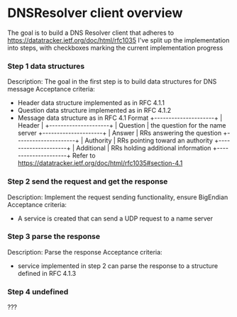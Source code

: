 # DNSResolver client overview
The goal is to build a DNS Resolver client that adheres to https://datatracker.ietf.org/doc/html/rfc1035
I've split up the implementation into steps, with checkboxes marking the current implementation progress

### Step 1 data structures
Description: The goal in the first step is to build data structures for DNS message
Acceptance criteria: 
- Header data structure implemented as in RFC 4.1.1
- Question data structure implemented as in RFC 4.1.2
- Message data structure as in RFC 4.1 Format
    +---------------------+
    |        Header       |
    +---------------------+
    |       Question      | the question for the name server
    +---------------------+
    |        Answer       | RRs answering the question
    +---------------------+
    |      Authority      | RRs pointing toward an authority
    +---------------------+
    |      Additional     | RRs holding additional information
    +---------------------+
Refer to https://datatracker.ietf.org/doc/html/rfc1035#section-4.1

### Step 2 send the request and get the response
Description: Implement the request sending functionality, ensure BigEndian
Acceptance criteria:
- A service is created that can send a UDP request to a name server

### Step 3 parse the response 
Description: Parse the response
Acceptance criteria:
- service implemented in step 2 can parse the response to a structure defined in RFC 4.1.3

### Step 4 undefined
???